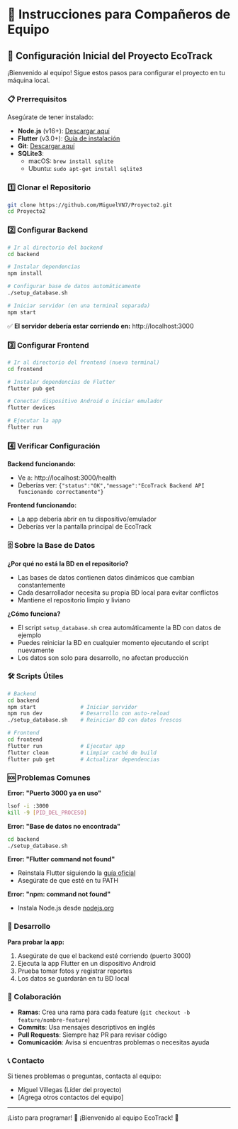 # 👥 Instrucciones para Compañeros de Equipo

## 🚀 Configuración Inicial del Proyecto EcoTrack

¡Bienvenido al equipo! Sigue estos pasos para configurar el proyecto en tu máquina local.

### 📋 Prerrequisitos

Asegúrate de tener instalado:
- **Node.js** (v16+): [Descargar aquí](https://nodejs.org/)
- **Flutter** (v3.0+): [Guía de instalación](https://docs.flutter.dev/get-started/install)
- **Git**: [Descargar aquí](https://git-scm.com/)
- **SQLite3**: 
  - macOS: `brew install sqlite`
  - Ubuntu: `sudo apt-get install sqlite3`

### 1️⃣ Clonar el Repositorio

```bash
git clone https://github.com/MiguelVN7/Proyecto2.git
cd Proyecto2
```

### 2️⃣ Configurar Backend

```bash
# Ir al directorio del backend
cd backend

# Instalar dependencias
npm install

# Configurar base de datos automáticamente
./setup_database.sh

# Iniciar servidor (en una terminal separada)
npm start
```

✅ **El servidor debería estar corriendo en:** http://localhost:3000

### 3️⃣ Configurar Frontend

```bash
# Ir al directorio del frontend (nueva terminal)
cd frontend

# Instalar dependencias de Flutter
flutter pub get

# Conectar dispositivo Android o iniciar emulador
flutter devices

# Ejecutar la app
flutter run
```

### 4️⃣ Verificar Configuración

**Backend funcionando:**
- Ve a: http://localhost:3000/health
- Deberías ver: `{"status":"OK","message":"EcoTrack Backend API funcionando correctamente"}`

**Frontend funcionando:**
- La app debería abrir en tu dispositivo/emulador
- Deberías ver la pantalla principal de EcoTrack

### 🗄️ Sobre la Base de Datos

**¿Por qué no está la BD en el repositorio?**
- Las bases de datos contienen datos dinámicos que cambian constantemente
- Cada desarrollador necesita su propia BD local para evitar conflictos
- Mantiene el repositorio limpio y liviano

**¿Cómo funciona?**
- El script `setup_database.sh` crea automáticamente la BD con datos de ejemplo
- Puedes reiniciar la BD en cualquier momento ejecutando el script nuevamente
- Los datos son solo para desarrollo, no afectan producción

### 🛠️ Scripts Útiles

```bash
# Backend
cd backend
npm start              # Iniciar servidor
npm run dev            # Desarrollo con auto-reload
./setup_database.sh    # Reiniciar BD con datos frescos

# Frontend  
cd frontend
flutter run            # Ejecutar app
flutter clean          # Limpiar caché de build
flutter pub get        # Actualizar dependencias
```

### 🆘 Problemas Comunes

**Error: "Puerto 3000 ya en uso"**
```bash
lsof -i :3000
kill -9 [PID_DEL_PROCESO]
```

**Error: "Base de datos no encontrada"**
```bash
cd backend
./setup_database.sh
```

**Error: "Flutter command not found"**
- Reinstala Flutter siguiendo la [guía oficial](https://docs.flutter.dev/get-started/install)
- Asegúrate de que esté en tu PATH

**Error: "npm: command not found"**
- Instala Node.js desde [nodejs.org](https://nodejs.org/)

### 📱 Desarrollo

**Para probar la app:**
1. Asegúrate de que el backend esté corriendo (puerto 3000)
2. Ejecuta la app Flutter en un dispositivo Android
3. Prueba tomar fotos y registrar reportes
4. Los datos se guardarán en tu BD local

### 🤝 Colaboración

- **Ramas**: Crea una rama para cada feature (`git checkout -b feature/nombre-feature`)
- **Commits**: Usa mensajes descriptivos en inglés
- **Pull Requests**: Siempre haz PR para revisar código
- **Comunicación**: Avisa si encuentras problemas o necesitas ayuda

### 📞 Contacto

Si tienes problemas o preguntas, contacta al equipo:
- Miguel Villegas (Líder del proyecto)
- [Agrega otros contactos del equipo]

---

¡Listo para programar! 🚀 ¡Bienvenido al equipo EcoTrack! 🌱
